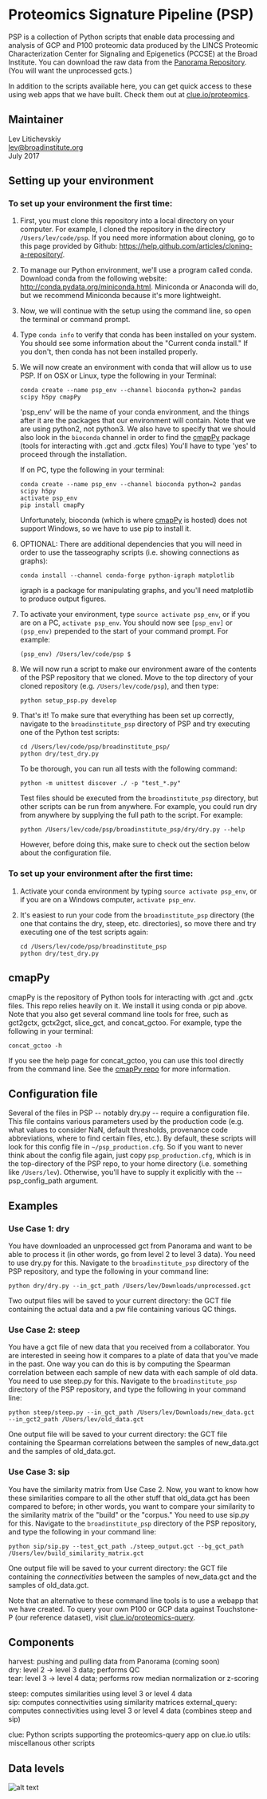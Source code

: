 # Proteomics Signature Pipeline (PSP)

PSP is a collection of Python scripts that enable data processing and analysis of GCP and P100 proteomic data produced by the LINCS Proteomic Characterization Center for Signaling and Epigenetics (PCCSE) at the Broad Institute. You can download the raw data from the [Panorama Repository](https://panoramaweb.org/labkey/project/LINCS/begin.view? "Panorama Repository"). (You will want the unprocessed gcts.)

In addition to the scripts available here, you can get quick access to these using web apps that we have built. Check them out at [clue.io/proteomics](https://clue.io/proteomics "Proteomics on Clue").

## Maintainer

Lev Litichevskiy  
lev@broadinstitute.org  
July 2017

## Setting up your environment

### To set up your environment the first time:

  1. First, you must clone this repository into a local directory on your computer. For example, I cloned the repository in the directory `/Users/lev/code/psp`. If you need more information about cloning, go to this page provided by Github: https://help.github.com/articles/cloning-a-repository/.

  2. To manage our Python environment, we'll use a program called conda. Download conda from the following website: http://conda.pydata.org/miniconda.html. Miniconda or Anaconda will do, but we recommend Miniconda because it's more lightweight.

  3. Now, we will continue with the setup using the command line, so open the terminal or command prompt.

  4. Type `conda info` to verify that conda has been installed on your system. You should see some information about the "Current conda install." If you don't, then conda has not been installed properly.

  5. We will now create an environment with conda that will allow us to use PSP. If on OSX or Linux, type the following in your Terminal:

      ```
      conda create --name psp_env --channel bioconda python=2 pandas scipy h5py cmapPy
      ```
      
      'psp_env' will be the name of your conda environment, and the things after it are the packages that our environment will contain. Note that we are using python2, not python3. We also have to specify that we should also look in the `bioconda` channel in order to find the [cmapPy](https://github.com/cmap/cmappy "cmapPy Github") package (tools for interacting with .gct and .gctx files) You'll have to type 'yes' to proceed through the installation.
      
      If on PC, type the following in your terminal:
      
      ```
      conda create --name psp_env --channel bioconda python=2 pandas scipy h5py
      activate psp_env
      pip install cmapPy
      ```
      
      Unfortunately, bioconda (which is where [cmapPy](https://github.com/cmap/cmappy "cmapPy Github") is hosted) does not support Windows, so we have to use pip to install it.
      
  6. OPTIONAL: There are additional dependencies that you will need in order to use the tasseography scripts (i.e. showing connections as graphs):
    
      ```
      conda install --channel conda-forge python-igraph matplotlib
      ```
      
      igraph is a package for manipulating graphs, and you'll need matplotlib to produce output figures.

  7. To activate your environment, type `source activate psp_env`, or if you are on a PC, `activate psp_env`. You should now see `[psp_env]` or `(psp_env)` prepended to the start of your command prompt. For example:

      ```
      (psp_env) /Users/lev/code/psp $
      ```

  8. We will now run a script to make our environment aware of the contents of the PSP repository that we cloned. Move to the top directory of your cloned repository (e.g. `/Users/lev/code/psp`), and then type:

      ```
      python setup_psp.py develop
      ```   
  
  9. That's it! To make sure that everything has been set up correctly, navigate to the `broadinstitute_psp` directory of PSP and try executing one of the Python test scripts:

      ```
      cd /Users/lev/code/psp/broadinstitute_psp/
      python dry/test_dry.py
      ```
      
      To be thorough, you can run all tests with the following command:
      
      ```
      python -m unittest discover ./ -p "test_*.py"
      ```
      
      Test files should be executed from the `broadinstitute_psp` directory, but other scripts can be run from anywhere. For example, you could run dry from anywhere by supplying the full path to the script. For example:
      
      ```
      python /Users/lev/code/psp/broadinstitute_psp/dry/dry.py --help
      ```
      
      However, before doing this, make sure to check out the section below about the configuration file.
  
### To set up your environment after the first time:

  1. Activate your conda environment by typing `source activate psp_env`, or if you are on a Windows computer, `activate psp_env`.
  2. It's easiest to run your code from the `broadinstitute_psp` directory (the one that contains the dry, steep, etc. directories), so move there and try executing one of the test scripts again:
    
      ```
      cd /Users/lev/code/psp/broadinstitute_psp
      python dry/test_dry.py
      ```

## cmapPy

cmapPy is the repository of Python tools for interacting with .gct and .gctx files. This repo relies heavily on it. We install it using conda or pip above. Note that you also get several command line tools for free, such as gct2gctx, gctx2gct, slice_gct, and concat_gctoo. For example, type the following in your terminal:

`concat_gctoo -h` 

If you see the help page for concat_gctoo, you can use this tool directly from the command line. See the [cmapPy repo](https://github.com/cmap/cmappy "cmapPy Github")  for more information.


## Configuration file

Several of the files in PSP -- notably dry.py -- require a configuration file. This file contains various parameters used by the production code (e.g. what values to consider NaN, default thresholds, provenance code abbreviations, where to find certain files, etc.). By default, these scripts will look for this config file in `~/psp_production.cfg`. So if you want to never think about the config file again, just copy `psp_production.cfg`, which is in the top-directory of the PSP repo, to your home directory (i.e. something like `/Users/lev`). Otherwise, you'll have to supply it explicitly with the --psp_config_path argument.

## Examples

### Use Case 1: dry

You have downloaded an unprocessed gct from Panorama and want to be able to process it (in other words, go from level 2 to level 3 data). You need to use dry.py for this. Navigate to the `broadinstitute_psp` directory of the PSP repository, and type the following in your command line:

```
python dry/dry.py --in_gct_path /Users/lev/Downloads/unprocessed.gct
```

Two output files will be saved to your current directory: the GCT file containing the actual data and a pw file containing various QC things.

### Use Case 2: steep

You have a gct file of new data that you received from a collaborator. You are interested in seeing how it compares to a plate of data that you've made in the past. One way you can do this is by computing the Spearman correlation between each sample of new data with each sample of old data. You need to use steep.py for this. Navigate to the `broadinstitute_psp` directory of the PSP repository, and type the following in your command line:

```
python steep/steep.py --in_gct_path /Users/lev/Downloads/new_data.gct --in_gct2_path /Users/lev/old_data.gct
```

One output file will be saved to your current directory: the GCT file containing the Spearman correlations between the samples of new_data.gct and the samples of old_data.gct.

### Use Case 3: sip

You have the similarity matrix from Use Case 2. Now, you want to know how these similarities compare to all the other stuff that old_data.gct has been compared to before; in other words, you want to compare your similarity to the similarity matrix of the "build" or the "corpus." You need to use sip.py for this. Navigate to the `broadinstitute_psp` directory of the PSP repository, and type the following in your command line:

```
python sip/sip.py --test_gct_path ./steep_output.gct --bg_gct_path /Users/lev/build_similarity_matrix.gct
```

One output file will be saved to your current directory: the GCT file containing the _connectivities_ between the samples of new_data.gct and the samples of old_data.gct.

Note that an alternative to these command line tools is to use a webapp that we have created. To query your own P100 or GCP data against Touchstone-P (our reference dataset), visit  [clue.io/proteomics-query](https://clue.io/proteomics-query "Proteomics Query").

Components
----------
harvest: pushing and pulling data from Panorama (coming soon)  
dry: level 2 &rarr; level 3 data; performs QC  
tear: level 3 &rarr; level 4 data; performs row median normalization or z-scoring  

steep: computes similarities using level 3 or level 4 data  
sip: computes connectivities using similarity matrices
external_query: computes connectivities using level 3 or level 4 data (combines steep and sip)

clue: Python scripts supporting the proteomics-query app on clue.io
utils: miscellanous other scripts 

Data levels
-----------
![alt text][logo]

[logo]: https://github.com/cmap/psp/blob/a9a5e590757143f09f919e956fbaa206f2be7f52/broadinstitute_psp/misc/2017-07-27_proteomics_data_levels.png "Proteomics Data Levels"
